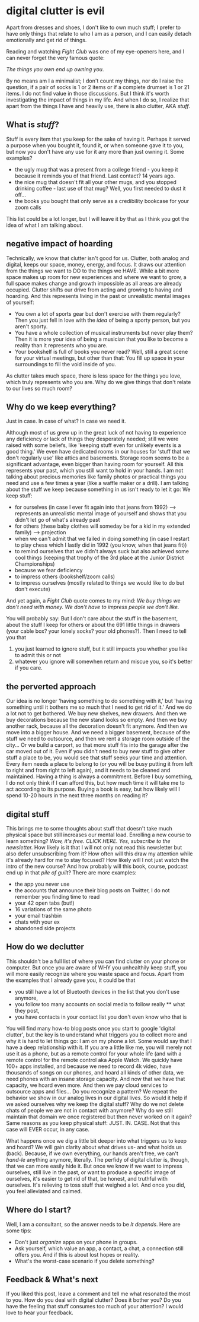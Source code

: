 # digital clutter is evil

Apart from dresses and shoes, I don't like to own much stuff; I prefer to have only things that relate to who I am as a person, and I can easily detach emotionally and get rid of things. 

Reading and watching *Fight Club*  was one of my eye-openers here, and I can never forget the very famous quote: 

*The things you own end up owning you*. 

By no means am I a minimalist; I don't count my things, nor do I raise the question, if a pair of socks is 1 or 2 items or if a complete drumset is 1 or 21 items. I do not find value in those discussions. But I think it's worth investigating the impact of things in my life. And when I do so, I realize that apart from the things I have and heavily use, there is also clutter, AKA *stuff*. 

## What is *stuff*? 

Stuff is every item that you keep for the sake of having it. Perhaps it served a purpose when you bought it, found it, or when someone gave it to you, but now you don't have any use for it any more than just owning it. Some examples? 

- the ugly mug that was a present from a college friend - you keep it because it reminds you of that friend. Last contact? 14 years ago. 
- the nice mug that doesn't fit all your other mugs, and you stopped drinking coffee - last use of that mug? Well, you first needed to dust it off...
- the books you bought that only serve as a credibility bookcase for your zoom calls 

This list could be a lot longer, but I will leave it by that as I think you got the idea of what I am talking about. 

## negative impact of hoarding

Technically, we know that clutter isn't good for us. Clutter, both analog and digital, keeps our space, money, energy, and focus. It draws our attention from the things we want to DO to the things we HAVE. While a bit more space makes up room for new experiences and where we want to grow, a full space makes change and growth impossible as all areas are already occupied. Clutter shifts our drive from acting and growing to having and hoarding. And this represents living in the past or unrealistic mental images of yourself: 

- You own a lot of sports gear but don't exercise with them regularly? Then you just fell in love with the *idea* of being a sporty person, but you aren't sporty. 
- You have a whole collection of musical instruments but never play them? Then it is more your idea of being a musician that you like to become a reality than it represents who you are. 
- Your bookshelf is full of books you never read? Well, still a great scene for your virtual meetings, but other than that: You fill up space in your surroundings to fill the void inside of you. 

As clutter takes much space, there is less space for the things you love, which truly represents who you are. Why do we give things that don't relate to our lives so much room? 

## Why do we keep everything? 

Just in case. In case of what? In case we need it. 

Although most of us grew up in the great luck of not having to experience any deficiency or lack of things they desperately needed; still we were raised with some beliefs, like 'keeping stuff even for unlikely events is a good thing.' We even have dedicated rooms in our houses for 'stuff that we don't regularly use' like attics and basements. Storage room seems to be a significant advantage, even bigger than having room for yourself. All this represents your past, which you still want to hold in your hands. I am not talking about precious memories like family photos or practical things you need and use a few times a year (like a waffle maker or a drill). I am talking about the stuff we keep because something in us isn't ready to let it go: We keep stuff: 

- for ourselves (in case I ever fit again into that jeans from 1992) --> represents an unrealistic mental image of yourself and shows that you didn't let go of what's already past
- for others (these baby clothes will someday be for a kid in my extended family) --> projection
- when we can't admit that we failed in doing something (in case I restart to play chess which I lastly did in 1992 (you know, when that jeans fit))
- to remind ourselves that we didn't always suck but also achieved some cool things (keeping that trophy of the 3rd place at the Junior District Championships)
- because we fear deficiency
- to impress others  (bookshelf/zoom calls) 
- to impress ourselves (mostly related to things we would like to do but don't execute)

And yet again, a *Fight Club* quote comes to my mind: *We buy things we don't need with money. We don't have to impress people we don't like.*

You will probably say: But I don't care about the stuff in the basement, about the stuff I keep for others or about the 691 little things in drawers (your cable box? your lonely socks? your old phones?). Then I need to tell you that 

1. you just learned to ignore stuff, but it still impacts you whether you like to admit this or not
2. whatever you ignore will somewhen return and miscue you, so it's better if you care. 

## the perverted approach

Our idea is no longer 'having something to do something with it,' but 'having something until it bothers me so much that I need to get rid of it.' And we do a lot not to get bothered. We buy new shelves, new drawers. And then we buy decorations because the new stand looks so empty. And then we buy another rack, because all the decoration doesn't fit anymore. And then we move into a bigger house. And we need a bigger basement, because of the stuff we need to outsource, and then we rent a storage room outside of the city... Or we build a carport, so that more stuff fits into the garage after the car moved out of it. Even if you didn't need to buy new stuff to give other stuff a place to be, you would see that stuff seeks your time and attention. Every item needs a place to belong to (or you will be busy putting it from left to right and from right to left again), and it needs to be cleaned and maintained. Having a thing is always a commitment. Before I buy something, I do not only think if I can afford this, but how much time it will take me to act according to its purpose. Buying a book is easy, but how likely will I spend 10-20 hours in the next three months on reading it? 

## digital stuff

This brings me to some thoughts about stuff that doesn't take much physical space but still increases our mental load. Enrolling a new course to learn something? *Wow, it's free. CLICK HERE. Yes, subscribe to the newsletter.* How likely is it that I will not only not read this newsletter but also defer unsubscribing from it? How often will this draw my attention while it's already hard for me to stay focused? How likely will I not just watch the intro of the new course? And how probably will this book, course, podcast end up in that *pile of guilt*? There are more examples:


- the app you never use
- the accounts that announce their blog posts on Twitter, I do not remember you finding time to read
- your 42 open tabs (but!)
- 16 variations of the same photo
- your email trashbin
- chats with your ex
- abandoned side projects

## How do we declutter

This shouldn't be a full list of where you can find clutter on your phone or computer. But once you are aware of WHY you unhealthily keep stuff, you will more easily recognize where you waste space and focus. Apart from the examples that I already gave you, it could be that

- you still have a lot of Bluetooth devices in the list that you don't use anymore,
- you follow too many accounts on social media to follow really ** what they post, 
- you have contacts in your contact list you don't even know who that is

You will find many how-to blog posts once you start to google 'digital clutter', but the key is to understand what triggers you to collect more and why it is hard to let things go: I am on my phone a lot. Some would say that I have a deep relationship with it. If you are a little like me, you will merely not use it as a phone, but as a remote control for your whole life (and with a remote control for the remote control aka Apple Watch. We quickly have 100+ apps installed, and because we need to record 4k video, have thousands of songs on our phones, and hoard all kinds of other data, we need phones with an insane storage capacity. And now that we have that capacity, we hoard even more. And then we pay cloud services to outsource apps and files... Do you recognize a pattern? We repeat the behavior we show in our analog lives in our digital lives. So would it help if we asked ourselves why we keep the digital stuff? Why do we not delete chats of people we are not in contact with anymore? Why do we still maintain that domain we once registered but then never worked on it again? Same reasons as you keep physical stuff: JUST. IN. CASE. 
Not that this case will EVER occur, in any case. 

What happens once we dig a little bit deeper into what triggers us to keep and hoard? We will gain clarity about what drives us- and what holds us (back). Because, if we own everything, our hands aren't free, we can't *hand-le* anything anymore, literally. The perfidy of digital clutter is, though, that we can more easily hide it. But once we know if we want to impress ourselves, still live in the past, or want to produce a specific image of ourselves, it's easier to get rid of that, be honest, and truthful with ourselves. It's relieving to toss stuff that weighed a lot. And once you did, you feel alleviated and calmed. 

## Where do I start?

Well, I am a consultant, so the answer needs to be *It depends*. Here are some tips: 

- Don't just *organize* apps on your phone in groups. 
- Ask yourself, which value an app, a contact, a chat, a connection still offers you. And if this is about lost hopes or reality. 
- What's the worst-case scenario if you delete something?

## Feedback & What's next

If you liked this post, leave a comment and tell me what resonated the most to you. How do you deal with digital clutter? Does it bother you? Do you have the feeling that stuff consumes too much of your attention? I would love to hear your feedback.
